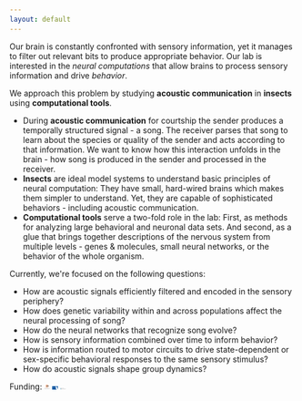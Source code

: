 ```yaml
---
layout: default
---
```


Our brain is constantly confronted with sensory information, yet it manages to filter out relevant bits to produce appropriate behavior. Our lab is interested in the _neural computations_ that allow brains to process sensory information and drive _behavior_.

We approach this problem by studying __acoustic communication__ in __insects__ using __computational tools__.
- During __acoustic communication__ for courtship the sender produces a temporally structured signal - a song. The receiver parses that song to learn about the species or quality of the sender and acts according to that information. We want to know how this interaction unfolds in the brain - how song is produced in the sender and processed in the receiver.
- __Insects__ are ideal model systems to understand basic principles of neural computation: They have small, hard-wired brains which makes them simpler to understand. Yet, they are capable of sophisticated behaviors - including acoustic communication.
- __Computational tools__ serve a two-fold role in the lab: First, as methods for analyzing large behavioral and neuronal data sets. And second, as a glue that brings together descriptions of the nervous system from multiple levels - genes & molecules, small neural networks, or the behavior of the whole organism.

Currently, we're focused on the following questions:
- How are acoustic signals efficiently filtered and encoded in the sensory periphery?
- How does genetic variability within and across populations affect the neural processing of song?
- How do the neural networks that recognize song evolve?
- How is sensory information combined over time to inform behavior?
- How is information routed to motor circuits to drive state-dependent or sex-specific behavioral responses to the same sensory stimulus?
- How do acoustic signals shape group dynamics?

Funding:
<img src="img/LOGO_ERC.jpg" width="10"/>
<img src="img/logo_emmy_noether_gross.jpg" width="10"/>
<img src="img/LOGO_SPP_2205_RGB.jpg" width="10"/>






